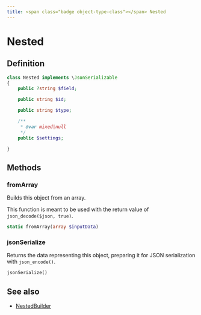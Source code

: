 ```yaml
---
title: <span class="badge object-type-class"></span> Nested
---
```

# <span class="badge object-type-class"></span> Nested

## Definition

```php
class Nested implements \JsonSerializable
{
    public ?string $field;

    public string $id;

    public string $type;

    /**
     * @var mixed|null
     */
    public $settings;

}
```
## Methods

### <span class="badge object-method"></span> fromArray

Builds this object from an array.

This function is meant to be used with the return value of `json_decode($json, true)`.

```php
static fromArray(array $inputData)
```

### <span class="badge object-method"></span> jsonSerialize

Returns the data representing this object, preparing it for JSON serialization with `json_encode()`.

```php
jsonSerialize()
```

## See also

 * <span class="badge builder"></span> [NestedBuilder](./builder-NestedBuilder.md)
